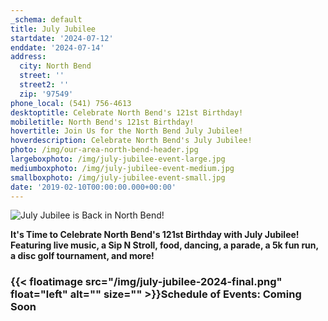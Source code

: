 ```yaml
---
_schema: default
title: July Jubilee
startdate: '2024-07-12'
enddate: '2024-07-14'
address:
  city: North Bend
  street: ''
  street2: ''
  zip: '97549'
phone_local: (541) 756-4613
desktoptitle: Celebrate North Bend's 121st Birthday!
mobiletitle: North Bend's 121st Birthday!
hovertitle: Join Us for the North Bend July Jubilee!
hoverdescription: Celebrate North Bend's July Jubilee!
photo: /img/our-area-north-bend-header.jpg
largeboxphoto: /img/july-jubilee-event-large.jpg
mediumboxphoto: /img/july-jubilee-event-medium.jpg
smallboxphoto: /img/july-jubilee-event-small.jpg
date: '2019-02-10T00:00:00.000+00:00'
---
```

![July Jubilee is Back in North Bend!](/img/2024-july-jubilee-banner.png "July Jubilee is Back in North Bend!")

**It's Time to Celebrate North Bend's 121st Birthday with July Jubilee! Featuring live music, a Sip N Stroll, food, dancing, a parade, a 5k fun run, a disc golf tournament, and more!**

### {{< floatimage src="/img/july-jubilee-2024-final.png" float="left" alt="" size="" >}}Schedule of Events: Coming Soon

####